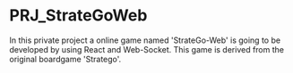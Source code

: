 # PRJ_StrateGoWeb
In this private project a online game named 'StrateGo-Web' is going to be developed by using React and Web-Socket. 
This game is derived from the original boardgame 'Stratego'.
